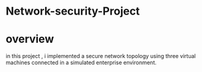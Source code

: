 # Network-security-Project
# overview
in this project , i implemented a secure network topology using three virtual machines connected in a simulated enterprise environment.
